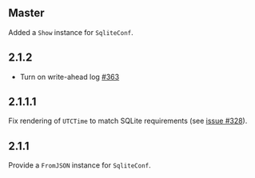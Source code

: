 ## Master

Added a `Show` instance for `SqliteConf`.

## 2.1.2

* Turn on write-ahead log [#363](https://github.com/yesodweb/persistent/issues/363)

## 2.1.1.1

Fix rendering of `UTCTime` to match SQLite requirements (see [issue
#328](https://github.com/yesodweb/persistent/issues/328#issuecomment-65887577)).

## 2.1.1

Provide a `FromJSON` instance for `SqliteConf`.
